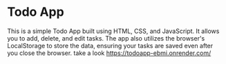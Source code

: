 # Todo App
This is a simple Todo App built using HTML, CSS, and JavaScript. It allows you to add, delete, and edit tasks.
The app also utilizes the browser's LocalStorage to store the data, ensuring your tasks are saved even after you close the browser.
take a look https://todoapp-ebmi.onrender.com/
